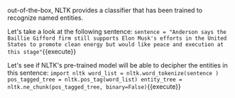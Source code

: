 
out-of-the-box, NLTK provides a classifier that has been trained to recognize named entities.

Let's take a look at the following sentence:
`sentence = "Anderson says the Baillie Gifford firm still supports Elon Musk's efforts in the United States to promote clean energy but would like peace and execution at this stage"`{{execute}}

Let's see if NLTK's pre-trained model will be able to decipher the entities in this sentence:
`import nltk
word_list = nltk.word_tokenize(sentence )
pos_tagged_tree = nltk.pos_tag(word_list)
entity_tree =  nltk.ne_chunk(pos_tagged_tree, binary=False)`{{execute}}
